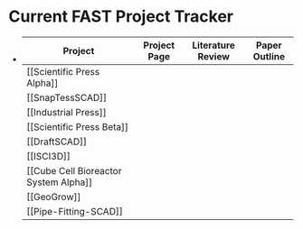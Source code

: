 # Current FAST Project Tracker
- |Project|Project Page|Literature Review|Paper Outline|
  |--|--|--|--|
  | [[Scientific Press Alpha]] ||||
  | [[SnapTessSCAD]]  ||||
  | [[Industrial Press]]  ||||
  | [[Scientific Press Beta]]  ||||
  |[[DraftSCAD]]||||
  | [[ISCI3D]]  ||||
  | [[Cube Cell Bioreactor System Alpha]]  ||||
  | [[GeoGrow]] ||||
  | [[Pipe-Fitting-SCAD]] ||||